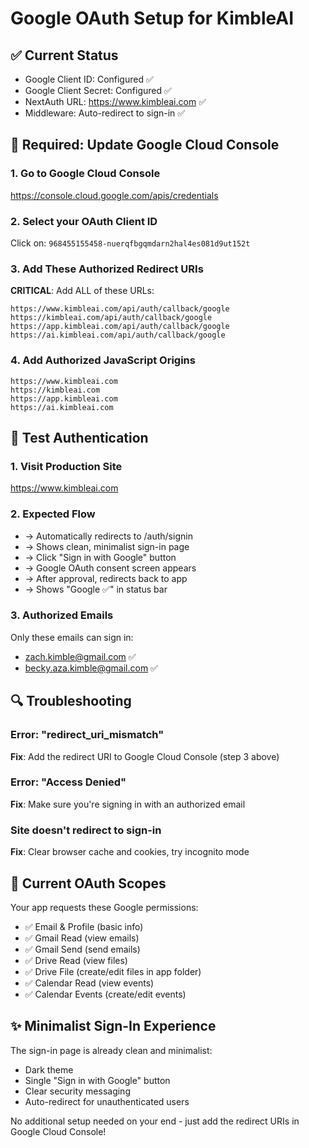 # Google OAuth Setup for KimbleAI

## ✅ Current Status
- Google Client ID: Configured ✅
- Google Client Secret: Configured ✅
- NextAuth URL: https://www.kimbleai.com ✅
- Middleware: Auto-redirect to sign-in ✅

## 🔧 Required: Update Google Cloud Console

### 1. Go to Google Cloud Console
https://console.cloud.google.com/apis/credentials

### 2. Select your OAuth Client ID
Click on: `968455155458-nuerqfbgqmdarn2hal4es081d9ut152t`

### 3. Add These Authorized Redirect URIs

**CRITICAL**: Add ALL of these URLs:

```
https://www.kimbleai.com/api/auth/callback/google
https://kimbleai.com/api/auth/callback/google
https://app.kimbleai.com/api/auth/callback/google
https://ai.kimbleai.com/api/auth/callback/google
```

### 4. Add Authorized JavaScript Origins

```
https://www.kimbleai.com
https://kimbleai.com
https://app.kimbleai.com
https://ai.kimbleai.com
```

## 🧪 Test Authentication

### 1. Visit Production Site
https://www.kimbleai.com

### 2. Expected Flow
- → Automatically redirects to /auth/signin
- → Shows clean, minimalist sign-in page
- → Click "Sign in with Google" button
- → Google OAuth consent screen appears
- → After approval, redirects back to app
- → Shows "Google ✅" in status bar

### 3. Authorized Emails
Only these emails can sign in:
- zach.kimble@gmail.com ✅
- becky.aza.kimble@gmail.com ✅

## 🔍 Troubleshooting

### Error: "redirect_uri_mismatch"
**Fix**: Add the redirect URI to Google Cloud Console (step 3 above)

### Error: "Access Denied"
**Fix**: Make sure you're signing in with an authorized email

### Site doesn't redirect to sign-in
**Fix**: Clear browser cache and cookies, try incognito mode

## 📝 Current OAuth Scopes

Your app requests these Google permissions:
- ✅ Email & Profile (basic info)
- ✅ Gmail Read (view emails)
- ✅ Gmail Send (send emails)
- ✅ Drive Read (view files)
- ✅ Drive File (create/edit files in app folder)
- ✅ Calendar Read (view events)
- ✅ Calendar Events (create/edit events)

## ✨ Minimalist Sign-In Experience

The sign-in page is already clean and minimalist:
- Dark theme
- Single "Sign in with Google" button
- Clear security messaging
- Auto-redirect for unauthenticated users

No additional setup needed on your end - just add the redirect URIs in Google Cloud Console!
